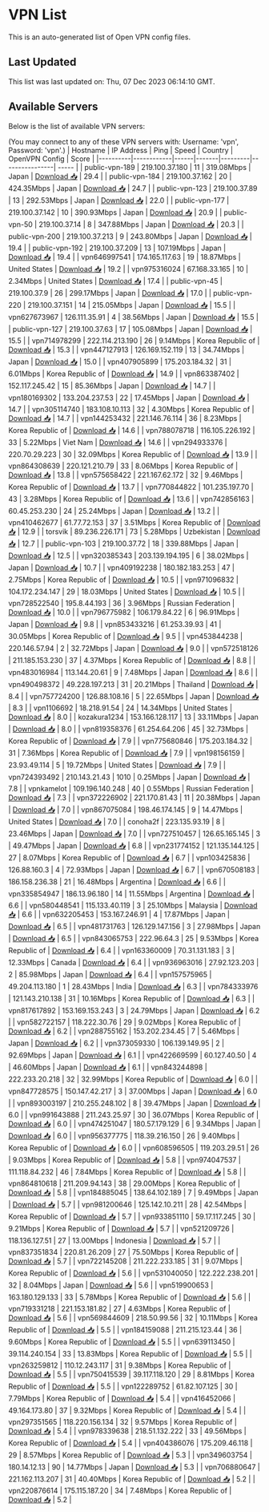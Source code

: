 # VPN List

This is an auto-generated list of Open VPN config files.

## Last Updated

This list was last updated on: Thu, 07 Dec 2023 06:14:10 GMT.

## Available Servers

Below is the list of available VPN servers:

(You may connect to any of these VPN servers with: Username: 'vpn', Password: 'vpn'.)
| Hostname | IP Address | Ping | Speed | Country | OpenVPN Config | Score |
|----------|------------|------|-------|---------|----------------| ----- |
| public-vpn-189 | 219.100.37.180 | 11 | 319.08Mbps | Japan | [Download 📥](./configs/server_0_JP.ovpn) | 29.4 |
| public-vpn-184 | 219.100.37.162 | 20 | 424.35Mbps | Japan | [Download 📥](./configs/server_1_JP.ovpn) | 24.7 |
| public-vpn-123 | 219.100.37.89 | 13 | 292.53Mbps | Japan | [Download 📥](./configs/server_2_JP.ovpn) | 22.0 |
| public-vpn-177 | 219.100.37.142 | 10 | 390.93Mbps | Japan | [Download 📥](./configs/server_3_JP.ovpn) | 20.9 |
| public-vpn-50 | 219.100.37.14 | 8 | 347.88Mbps | Japan | [Download 📥](./configs/server_4_JP.ovpn) | 20.3 |
| public-vpn-200 | 219.100.37.213 | 9 | 243.80Mbps | Japan | [Download 📥](./configs/server_5_JP.ovpn) | 19.4 |
| public-vpn-192 | 219.100.37.209 | 13 | 107.19Mbps | Japan | [Download 📥](./configs/server_6_JP.ovpn) | 19.4 |
| vpn646997541 | 174.165.117.63 | 19 | 18.87Mbps | United States | [Download 📥](./configs/server_7_US.ovpn) | 19.2 |
| vpn975316024 | 67.168.33.165 | 10 | 2.34Mbps | United States | [Download 📥](./configs/server_8_US.ovpn) | 17.4 |
| public-vpn-45 | 219.100.37.9 | 26 | 299.17Mbps | Japan | [Download 📥](./configs/server_9_JP.ovpn) | 17.0 |
| public-vpn-220 | 219.100.37.151 | 14 | 215.05Mbps | Japan | [Download 📥](./configs/server_10_JP.ovpn) | 15.5 |
| vpn627673967 | 126.111.35.91 | 4 | 38.56Mbps | Japan | [Download 📥](./configs/server_11_JP.ovpn) | 15.5 |
| public-vpn-127 | 219.100.37.63 | 17 | 105.08Mbps | Japan | [Download 📥](./configs/server_12_JP.ovpn) | 15.5 |
| vpn714978299 | 222.114.213.190 | 26 | 9.14Mbps | Korea Republic of | [Download 📥](./configs/server_13_KR.ovpn) | 15.3 |
| vpn447127913 | 126.169.152.119 | 13 | 34.74Mbps | Japan | [Download 📥](./configs/server_14_JP.ovpn) | 15.0 |
| vpn407905899 | 175.203.184.32 | 31 | 6.01Mbps | Korea Republic of | [Download 📥](./configs/server_15_KR.ovpn) | 14.9 |
| vpn863387402 | 152.117.245.42 | 15 | 85.36Mbps | Japan | [Download 📥](./configs/server_16_JP.ovpn) | 14.7 |
| vpn180169302 | 133.204.237.53 | 22 | 17.45Mbps | Japan | [Download 📥](./configs/server_17_JP.ovpn) | 14.7 |
| vpn305114740 | 183.108.10.113 | 32 | 4.30Mbps | Korea Republic of | [Download 📥](./configs/server_18_KR.ovpn) | 14.7 |
| vpn144253432 | 221.146.76.114 | 36 | 8.23Mbps | Korea Republic of | [Download 📥](./configs/server_19_KR.ovpn) | 14.6 |
| vpn788078718 | 116.105.226.192 | 33 | 5.22Mbps | Viet Nam | [Download 📥](./configs/server_20_VN.ovpn) | 14.6 |
| vpn294933376 | 220.70.29.223 | 30 | 32.09Mbps | Korea Republic of | [Download 📥](./configs/server_21_KR.ovpn) | 13.9 |
| vpn864308639 | 220.121.210.79 | 33 | 8.06Mbps | Korea Republic of | [Download 📥](./configs/server_22_KR.ovpn) | 13.8 |
| vpn575658422 | 221.167.62.172 | 32 | 9.46Mbps | Korea Republic of | [Download 📥](./configs/server_23_KR.ovpn) | 13.7 |
| vpn770844822 | 101.235.197.70 | 43 | 3.28Mbps | Korea Republic of | [Download 📥](./configs/server_24_KR.ovpn) | 13.6 |
| vpn742856163 | 60.45.253.230 | 24 | 25.24Mbps | Japan | [Download 📥](./configs/server_25_JP.ovpn) | 13.2 |
| vpn410462677 | 61.77.72.153 | 37 | 3.51Mbps | Korea Republic of | [Download 📥](./configs/server_26_KR.ovpn) | 12.9 |
| torsvik | 89.236.226.171 | 73 | 5.28Mbps | Uzbekistan | [Download 📥](./configs/server_27_UZ.ovpn) | 12.7 |
| public-vpn-103 | 219.100.37.72 | 18 | 339.88Mbps | Japan | [Download 📥](./configs/server_28_JP.ovpn) | 12.5 |
| vpn320385343 | 203.139.194.195 | 6 | 38.02Mbps | Japan | [Download 📥](./configs/server_29_JP.ovpn) | 10.7 |
| vpn409192238 | 180.182.183.253 | 47 | 2.75Mbps | Korea Republic of | [Download 📥](./configs/server_30_KR.ovpn) | 10.5 |
| vpn971096832 | 104.172.234.147 | 29 | 18.03Mbps | United States | [Download 📥](./configs/server_31_US.ovpn) | 10.5 |
| vpn728522540 | 195.8.44.193 | 36 | 3.96Mbps | Russian Federation | [Download 📥](./configs/server_32_RU.ovpn) | 10.0 |
| vpn796775982 | 106.179.84.22 | 6 | 96.91Mbps | Japan | [Download 📥](./configs/server_33_JP.ovpn) | 9.8 |
| vpn853433216 | 61.253.39.93 | 41 | 30.05Mbps | Korea Republic of | [Download 📥](./configs/server_34_KR.ovpn) | 9.5 |
| vpn453844238 | 220.146.57.94 | 2 | 32.72Mbps | Japan | [Download 📥](./configs/server_35_JP.ovpn) | 9.0 |
| vpn572518126 | 211.185.153.230 | 37 | 4.37Mbps | Korea Republic of | [Download 📥](./configs/server_36_KR.ovpn) | 8.8 |
| vpn483016984 | 113.144.20.61 | 9 | 7.48Mbps | Japan | [Download 📥](./configs/server_37_JP.ovpn) | 8.6 |
| vpn490498372 | 49.228.197.213 | 31 | 20.21Mbps | Thailand | [Download 📥](./configs/server_38_TH.ovpn) | 8.4 |
| vpn757724200 | 126.88.108.16 | 5 | 22.65Mbps | Japan | [Download 📥](./configs/server_39_JP.ovpn) | 8.3 |
| vpn1106692 | 18.218.91.54 | 24 | 14.34Mbps | United States | [Download 📥](./configs/server_40_US.ovpn) | 8.0 |
| kozakura1234 | 153.166.128.117 | 13 | 33.11Mbps | Japan | [Download 📥](./configs/server_41_JP.ovpn) | 8.0 |
| vpn819358376 | 61.254.64.206 | 45 | 32.73Mbps | Korea Republic of | [Download 📥](./configs/server_42_KR.ovpn) | 7.9 |
| vpn775680846 | 175.203.184.32 | 31 | 7.36Mbps | Korea Republic of | [Download 📥](./configs/server_43_KR.ovpn) | 7.9 |
| vpn198156159 | 23.93.49.114 | 5 | 19.72Mbps | United States | [Download 📥](./configs/server_44_US.ovpn) | 7.9 |
| vpn724393492 | 210.143.21.43 | 1010 | 0.25Mbps | Japan | [Download 📥](./configs/server_45_JP.ovpn) | 7.8 |
| vpnkamelot | 109.196.140.248 | 40 | 0.55Mbps | Russian Federation | [Download 📥](./configs/server_46_RU.ovpn) | 7.3 |
| vpn372226902 | 221.170.81.43 | 11 | 20.38Mbps | Japan | [Download 📥](./configs/server_47_JP.ovpn) | 7.0 |
| vpn867075084 | 198.46.174.145 | 9 | 14.47Mbps | United States | [Download 📥](./configs/server_48_US.ovpn) | 7.0 |
| conoha2f | 223.135.93.19 | 8 | 23.46Mbps | Japan | [Download 📥](./configs/server_49_JP.ovpn) | 7.0 |
| vpn727510457 | 126.65.165.145 | 3 | 49.47Mbps | Japan | [Download 📥](./configs/server_50_JP.ovpn) | 6.8 |
| vpn231774152 | 121.135.144.125 | 27 | 8.07Mbps | Korea Republic of | [Download 📥](./configs/server_51_KR.ovpn) | 6.7 |
| vpn103425836 | 126.88.160.3 | 4 | 72.93Mbps | Japan | [Download 📥](./configs/server_52_JP.ovpn) | 6.7 |
| vpn670508183 | 186.158.236.38 | 21 | 16.48Mbps | Argentina | [Download 📥](./configs/server_53_AR.ovpn) | 6.6 |
| vpn335854947 | 186.13.96.180 | 14 | 11.55Mbps | Argentina | [Download 📥](./configs/server_54_AR.ovpn) | 6.6 |
| vpn580448541 | 115.133.40.119 | 3 | 25.10Mbps | Malaysia | [Download 📥](./configs/server_55_MY.ovpn) | 6.6 |
| vpn632205453 | 153.167.246.91 | 4 | 17.87Mbps | Japan | [Download 📥](./configs/server_56_JP.ovpn) | 6.5 |
| vpn481731763 | 126.129.147.156 | 3 | 27.98Mbps | Japan | [Download 📥](./configs/server_57_JP.ovpn) | 6.5 |
| vpn843065753 | 222.96.64.3 | 25 | 9.53Mbps | Korea Republic of | [Download 📥](./configs/server_58_KR.ovpn) | 6.4 |
| vpn163360009 | 70.31.131.183 | 3 | 12.33Mbps | Canada | [Download 📥](./configs/server_59_CA.ovpn) | 6.4 |
| vpn936963016 | 27.92.123.203 | 2 | 85.98Mbps | Japan | [Download 📥](./configs/server_60_JP.ovpn) | 6.4 |
| vpn157575965 | 49.204.113.180 | 1 | 28.43Mbps | India | [Download 📥](./configs/server_61_IN.ovpn) | 6.3 |
| vpn784333976 | 121.143.210.138 | 31 | 10.16Mbps | Korea Republic of | [Download 📥](./configs/server_62_KR.ovpn) | 6.3 |
| vpn817617892 | 153.169.153.243 | 3 | 24.79Mbps | Japan | [Download 📥](./configs/server_63_JP.ovpn) | 6.2 |
| vpn582722157 | 118.222.30.76 | 29 | 9.02Mbps | Korea Republic of | [Download 📥](./configs/server_64_KR.ovpn) | 6.2 |
| vpn288755162 | 153.202.234.45 | 7 | 5.46Mbps | Japan | [Download 📥](./configs/server_65_JP.ovpn) | 6.2 |
| vpn373059330 | 106.139.149.95 | 2 | 92.69Mbps | Japan | [Download 📥](./configs/server_66_JP.ovpn) | 6.1 |
| vpn422669599 | 60.127.40.50 | 4 | 46.60Mbps | Japan | [Download 📥](./configs/server_67_JP.ovpn) | 6.1 |
| vpn843244898 | 222.233.20.218 | 32 | 32.99Mbps | Korea Republic of | [Download 📥](./configs/server_68_KR.ovpn) | 6.0 |
| vpn847728575 | 150.147.42.217 | 3 | 37.00Mbps | Japan | [Download 📥](./configs/server_69_JP.ovpn) | 6.0 |
| vpn893003197 | 210.255.248.102 | 8 | 39.47Mbps | Japan | [Download 📥](./configs/server_70_JP.ovpn) | 6.0 |
| vpn991643888 | 211.243.25.97 | 30 | 36.07Mbps | Korea Republic of | [Download 📥](./configs/server_71_KR.ovpn) | 6.0 |
| vpn474251047 | 180.57.179.129 | 6 | 9.34Mbps | Japan | [Download 📥](./configs/server_72_JP.ovpn) | 6.0 |
| vpn956377775 | 118.39.216.150 | 26 | 9.40Mbps | Korea Republic of | [Download 📥](./configs/server_73_KR.ovpn) | 6.0 |
| vpn608596505 | 119.203.29.51 | 26 | 9.03Mbps | Korea Republic of | [Download 📥](./configs/server_74_KR.ovpn) | 5.8 |
| vpn974047537 | 111.118.84.232 | 46 | 7.84Mbps | Korea Republic of | [Download 📥](./configs/server_75_KR.ovpn) | 5.8 |
| vpn864810618 | 211.209.94.143 | 38 | 29.00Mbps | Korea Republic of | [Download 📥](./configs/server_76_KR.ovpn) | 5.8 |
| vpn184885045 | 138.64.102.189 | 7 | 9.49Mbps | Japan | [Download 📥](./configs/server_77_JP.ovpn) | 5.7 |
| vpn981200646 | 125.142.10.211 | 28 | 42.54Mbps | Korea Republic of | [Download 📥](./configs/server_78_KR.ovpn) | 5.7 |
| vpn933851110 | 59.17.117.245 | 30 | 9.21Mbps | Korea Republic of | [Download 📥](./configs/server_79_KR.ovpn) | 5.7 |
| vpn521209726 | 118.136.127.51 | 27 | 13.00Mbps | Indonesia | [Download 📥](./configs/server_80_ID.ovpn) | 5.7 |
| vpn837351834 | 220.81.26.209 | 27 | 75.50Mbps | Korea Republic of | [Download 📥](./configs/server_81_KR.ovpn) | 5.7 |
| vpn722145208 | 211.222.233.185 | 31 | 9.07Mbps | Korea Republic of | [Download 📥](./configs/server_82_KR.ovpn) | 5.6 |
| vpn531040050 | 122.222.238.201 | 32 | 8.04Mbps | Japan | [Download 📥](./configs/server_83_JP.ovpn) | 5.6 |
| vpn519900653 | 163.180.129.133 | 33 | 5.78Mbps | Korea Republic of | [Download 📥](./configs/server_84_KR.ovpn) | 5.6 |
| vpn719331218 | 221.153.181.82 | 27 | 4.63Mbps | Korea Republic of | [Download 📥](./configs/server_85_KR.ovpn) | 5.6 |
| vpn569844609 | 218.50.99.56 | 32 | 10.11Mbps | Korea Republic of | [Download 📥](./configs/server_86_KR.ovpn) | 5.5 |
| vpn184159088 | 211.215.123.44 | 36 | 9.60Mbps | Korea Republic of | [Download 📥](./configs/server_87_KR.ovpn) | 5.5 |
| vpn639113450 | 39.114.240.154 | 33 | 13.83Mbps | Korea Republic of | [Download 📥](./configs/server_88_KR.ovpn) | 5.5 |
| vpn263259812 | 110.12.243.117 | 31 | 9.38Mbps | Korea Republic of | [Download 📥](./configs/server_89_KR.ovpn) | 5.5 |
| vpn750415539 | 39.117.118.120 | 29 | 8.81Mbps | Korea Republic of | [Download 📥](./configs/server_90_KR.ovpn) | 5.5 |
| vpn122289752 | 61.82.107.125 | 30 | 7.79Mbps | Korea Republic of | [Download 📥](./configs/server_91_KR.ovpn) | 5.4 |
| vpn416452066 | 49.164.173.80 | 37 | 9.32Mbps | Korea Republic of | [Download 📥](./configs/server_92_KR.ovpn) | 5.4 |
| vpn297351565 | 118.220.156.134 | 32 | 9.57Mbps | Korea Republic of | [Download 📥](./configs/server_93_KR.ovpn) | 5.4 |
| vpn978339638 | 218.51.132.222 | 33 | 49.56Mbps | Korea Republic of | [Download 📥](./configs/server_94_KR.ovpn) | 5.4 |
| vpn404386076 | 175.209.46.118 | 29 | 8.57Mbps | Korea Republic of | [Download 📥](./configs/server_95_KR.ovpn) | 5.3 |
| vpn349603754 | 180.14.12.13 | 90 | 14.77Mbps | Japan | [Download 📥](./configs/server_96_JP.ovpn) | 5.3 |
| vpn706880647 | 221.162.113.207 | 31 | 40.40Mbps | Korea Republic of | [Download 📥](./configs/server_97_KR.ovpn) | 5.2 |
| vpn220876614 | 175.115.187.20 | 34 | 7.48Mbps | Korea Republic of | [Download 📥](./configs/server_98_KR.ovpn) | 5.2 |
